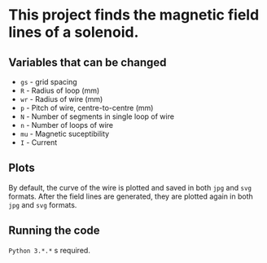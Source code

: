 # This project finds the magnetic field lines of a solenoid.

## Variables that can be changed

* `gs` - grid spacing 
* `R` - Radius of loop (mm)
* `wr` - Radius of wire (mm)
* `p` - Pitch of wire, centre-to-centre (mm)
* `N` - Number of segments in single loop of wire
* `n` - Number of loops of wire
* `mu` - Magnetic suceptibility
* `I` - Current

## Plots

By default, the curve of the wire is plotted and saved in both `jpg` and `svg` formats. After the field lines are generated, they are plotted again in both `jpg` and `svg` formats. 

## Running the code

`Python 3.*.*` s required. 
